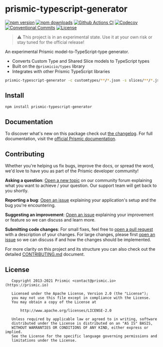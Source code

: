 # prismic-typescript-generator

[![npm version][npm-version-src]][npm-version-href]
[![npm downloads][npm-downloads-src]][npm-downloads-href]
[![Github Actions CI][github-actions-ci-src]][github-actions-ci-href]
[![Codecov][codecov-src]][codecov-href]
[![Conventional Commits][conventional-commits-src]][conventional-commits-href]
[![License][license-src]][license-href]

<!-- TODO: Replacing link to Prismic with [Prismic][prismic] is useful here -->

> ⚠ This project is in an experimental state. Use it at your own risk or stay tuned for the official release!

An experimental Prismic model-to-TypeScript-type generator.

- Converts Custom Type and Shared Slice models to TypeScript types
- Built on the `@prismicio/types` library
- Integrates with other Prismic TypeScript libraries

```bash
prismic-typescript-generator -c customtypes/**/*.json -s slices/**/*.json -w types.ts
```

## Install

```bash
npm install prismic-typescript-generator
```

## Documentation

To discover what's new on this package check out [the changelog][changelog]. For full documentation, visit the [official Prismic documentation][prismic-docs].

## Contributing

Whether you're helping us fix bugs, improve the docs, or spread the word, we'd love to have you as part of the Prismic developer community!

**Asking a question**: [Open a new topic][forum-question] on our community forum explaining what you want to achieve / your question. Our support team will get back to you shortly.

**Reporting a bug**: [Open an issue][repo-bug-report] explaining your application's setup and the bug you're encountering.

**Suggesting an improvement**: [Open an issue][repo-feature-request] explaining your improvement or feature so we can discuss and learn more.

**Submitting code changes**: For small fixes, feel free to [open a pull request][repo-pull-requests] with a description of your changes. For large changes, please first [open an issue][repo-feature-request] so we can discuss if and how the changes should be implemented.

For more clarity on this project and its structure you can also check out the detailed [CONTRIBUTING.md][contributing] document.

## License

```
   Copyright 2013-2021 Prismic <contact@prismic.io> (https://prismic.io)

   Licensed under the Apache License, Version 2.0 (the "License");
   you may not use this file except in compliance with the License.
   You may obtain a copy of the License at

       http://www.apache.org/licenses/LICENSE-2.0

   Unless required by applicable law or agreed to in writing, software
   distributed under the License is distributed on an "AS IS" BASIS,
   WITHOUT WARRANTIES OR CONDITIONS OF ANY KIND, either express or implied.
   See the License for the specific language governing permissions and
   limitations under the License.
```

<!-- Links -->

[prismic]: https://prismic.io

<!-- TODO: Replace link with a more useful one if available -->

[prismic-docs]: https://prismic.io/docs
[changelog]: ./CHANGELOG.md
[contributing]: ./CONTRIBUTING.md

<!-- TODO: Replace link with a more useful one if available -->

[forum-question]: https://community.prismic.io
[repo-bug-report]: https://github.com/prismicio/prismic-typescript-generator/issues/new?assignees=&labels=bug&template=bug_report.md&title=
[repo-feature-request]: https://github.com/prismicio/prismic-typescript-generator/issues/new?assignees=&labels=enhancement&template=feature_request.md&title=
[repo-pull-requests]: https://github.com/prismicio/prismic-typescript-generator/pulls

<!-- Badges -->

[npm-version-src]: https://img.shields.io/npm/v/prismic-typescript-generator/latest.svg
[npm-version-href]: https://npmjs.com/package/prismic-typescript-generator
[npm-downloads-src]: https://img.shields.io/npm/dm/prismic-typescript-generator.svg
[npm-downloads-href]: https://npmjs.com/package/prismic-typescript-generator
[github-actions-ci-src]: https://github.com/prismicio/prismic-typescript-generator/workflows/ci/badge.svg
[github-actions-ci-href]: https://github.com/prismicio/prismic-typescript-generator/actions?query=workflow%3Aci
[codecov-src]: https://img.shields.io/codecov/c/github/prismicio/prismic-typescript-generator.svg
[codecov-href]: https://codecov.io/gh/prismicio/prismic-typescript-generator
[conventional-commits-src]: https://img.shields.io/badge/Conventional%20Commits-1.0.0-yellow.svg
[conventional-commits-href]: https://conventionalcommits.org
[license-src]: https://img.shields.io/npm/l/prismic-typescript-generator.svg
[license-href]: https://npmjs.com/package/prismic-typescript-generator

